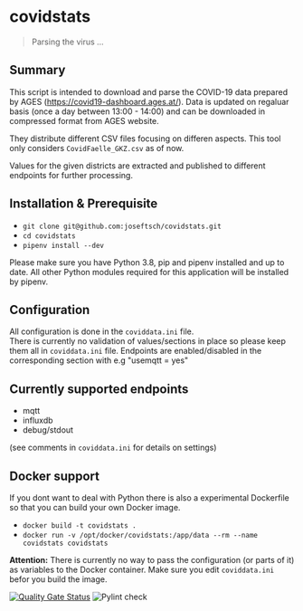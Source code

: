 # covidstats
> Parsing the virus ...
## Summary
This script is intended to download and parse the COVID-19 data prepared by AGES (https://covid19-dashboard.ages.at/).
Data is updated on regaluar basis (once a day between 13:00 - 14:00) and can be downloaded in compressed format from AGES website.

They distribute different CSV files focusing on differen aspects. This tool only considers `CovidFaelle_GKZ.csv` as of now.

Values for the given districts are extracted and published to different endpoints for further processing.
## Installation & Prerequisite
* `git clone git@github.com:joseftsch/covidstats.git`
* `cd covidstats`
* `pipenv install --dev`

Please make sure you have Python 3.8, pip and pipenv installed and up to date. All other Python modules required for this application will be installed by pipenv.
## Configuration
All configuration is done in the `coviddata.ini` file.<br>There is currently no validation of values/sections in place so please keep them all in `coviddata.ini` file.
Endpoints are enabled/disabled in the corresponding section with e.g "usemqtt = yes"
## Currently supported endpoints
* mqtt
* influxdb
* debug/stdout

(see comments in `coviddata.ini` for details on settings)
## Docker support
If you dont want to deal with Python there is also a experimental Dockerfile so that you can build your own Docker image.
* `docker build -t covidstats .`
* `docker run -v /opt/docker/covidstats:/app/data --rm --name covidstats covidstats`

**Attention:** There is currently no way to pass the configuration (or parts of it) as variables to the Docker container. Make sure you edit `coviddata.ini` befor you build the image.

[![Quality Gate Status](https://sonarcloud.io/api/project_badges/measure?project=joseftsch_covidstats&metric=alert_status)](https://sonarcloud.io/dashboard?id=joseftsch_covidstats)
![Pylint check](https://github.com/joseftsch/covidstats/workflows/Pylint%20check/badge.svg)
